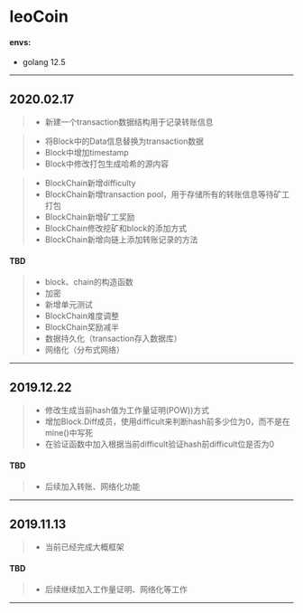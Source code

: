 # leoCoin
#### envs:
* golang 12.5

----
## 2020.02.17
>- 新建一个transaction数据结构用于记录转账信息

>- 将Block中的Data信息替换为transaction数据
>- Block中增加timestamp
>- Block中修改打包生成哈希的源内容

>- BlockChain新增difficulty
>- BlockChain新增transaction pool，用于存储所有的转账信息等待矿工打包
>- BlockChain新增矿工奖励
>- BlockChain修改挖矿和block的添加方式
>- BlockChain新增向链上添加转账记录的方法
#### TBD
>- block、chain的构造函数
>- 加密
>- 新增单元测试
>- BlockChain难度调整
>- BlockChain奖励减半
>- 数据持久化（transaction存入数据库）
>- 网络化（分布式网络）
----
## 2019.12.22

> - 修改生成当前hash值为工作量证明(POW))方式
> - 增加Block.Diff成员，使用difficult来判断hash前多少位为0，而不是在mine()中写死
> - 在验证函数中加入根据当前difficult验证hash前difficult位是否为0  
#### TBD
> - 后续加入转账、网络化功能

------

## 2019.11.13
> - 当前已经完成大概框架
#### TBD
> - 后续继续加入工作量证明、网络化等工作 

------

